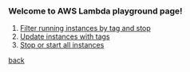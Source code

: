 ### Welcome to AWS Lambda playground page!    

1. [Filter running instances by tag and stop](https://github.com/MederD/AWS_playground/blob/main/awsLambda/StopRunningEC2wTags.py)   
2. [Update instances with tags](https://github.com/MederD/AWS_playground/blob/main/awsLambda/updateEC2withTags.py)      
3. [Stop or start all instances](https://github.com/MederD/AWS_playground/blob/main/awsLambda/ec2DailyStart.py) 


[back](https://github.com/MederD/AWS_playground)
